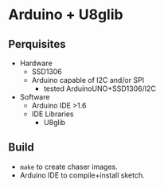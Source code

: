 Arduino + U8glib
================

Perquisites
-----------
- Hardware
    - SSD1306
    - Arduino capable of I2C and/or SPI
        - tested ArduinoUNO+SSD1306/I2C
- Software
    - Arduino IDE >1.6
    - IDE Libraries
        - U8glib

Build
-----
- `make` to create chaser images.
- Arduino IDE to compile+install sketch.
